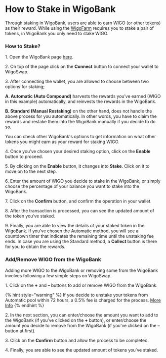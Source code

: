 # How to Stake in WigoBank

Through staking in WigoBank, users are able to earn WIGO (or other tokens) as their reward. While using the [WigoFarm](../yield-farming-wigofarm/) requires you to stake a pair of tokens, in WigoBank you only need to stake WIGO. &#x20;



### **How to Stake?**

1\. Open the WigoBank page [here](https://wigoswap.io/bank).&#x20;

2\. On top of the page click on the **Connect** button to connect your wallet to WigoSwap.&#x20;

3\. After connecting the wallet, you are allowed to choose between two options for staking;&#x20;

**A. Automatic (Auto Compound)** harvests the rewards you’ve earned (WIGO in this example) automatically, and reinvests the rewards in the WigoBank.&#x20;

**B. Standard (Manual Restaking)** on the other hand, does not handle the above process for you automatically. In other words, you have to claim the rewards and restake them into the WigoBank manually if you decide to do so.&#x20;

You can check other WigoBank's options to get information on what other tokens you might earn as your reward for staking WIGO.&#x20;

4\. Once you’ve chosen your desired staking option, click on the **Enable** button to proceed.&#x20;

5\. By clicking on the **Enable** button, it changes into **Stake**. Click on it to move on to the next step.&#x20;

6\. Enter the amount of WIGO you decide to stake in the WigoBank, or simply choose the percentage of your balance you want to stake into the WigoBank. &#x20;

7\. Click on the **Confirm** button, and confirm the operation in your wallet.&#x20;

8\. After the transaction is processed, you can see the updated amount of the token you’ve staked.&#x20;

9\. Finally, you are able to view the details of your staked token in the WigoBank. If you’ve chosen the Automatic method, you will see a countdown timer that indicates the remaining time until the unstaking fee ends. In case you are using the Standard method, a **Collect** button is there for you to obtain the rewards.&#x20;



### **Add/Remove WIGO from the WigoBank**

Adding more WIGO to the WigoBank or removing some from the WigoBank involves following a few simple steps on WigoSwap.&#x20;

1\. Click on the **+** and **–** buttons to add or remove WIGO from the WigoBank.

{% hint style="warning" %}
If you decide to unstake your tokens from Automatic pool within 72 hours, a 0.5% fee is charged for the process. [More Info](automatic-vs.-standard.md#the-fees-involved-in-automatic-staking)
{% endhint %}

2\. In the next section, you can enter/choose the amount you want to add to the WigoBank (if you’ve clicked on the **+** button), or enter/choose the amount you decide to remove from the WigoBank (if you’ve clicked on the **–** button at first).&#x20;

3\. Click on the **Confirm** button and allow the process to be completed.

4\. Finally, you are able to see the updated amount of tokens you’ve staked.&#x20;
